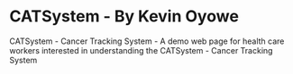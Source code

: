 # CATSystem - By Kevin Oyowe
CATSystem - Cancer Tracking System - A demo web page for health care workers interested in understanding the CATSystem - Cancer Tracking System
